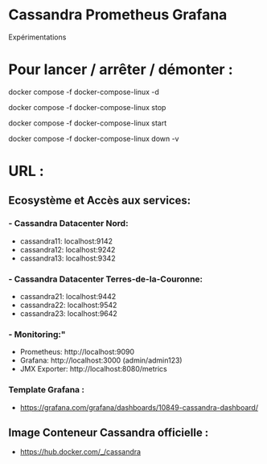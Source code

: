# Cassandra Prometheus Grafana
Expérimentations

# Pour lancer / arrêter / démonter : 

docker compose -f docker-compose-linux -d

docker compose -f docker-compose-linux stop

docker compose -f docker-compose-linux start

docker compose -f docker-compose-linux down -v

# URL : 

## Ecosystème et Accès aux services:

### - Cassandra Datacenter Nord:
* cassandra11: localhost:9142
* cassandra12: localhost:9242 
* cassandra13: localhost:9342

### - Cassandra Datacenter Terres-de-la-Couronne:
* cassandra21: localhost:9442
* cassandra22: localhost:9542
* cassandra23: localhost:9642

### - Monitoring:"
* Prometheus: http://localhost:9090
* Grafana: http://localhost:3000 (admin/admin123)
* JMX Exporter: http://localhost:8080/metrics

### Template Grafana : 
* https://grafana.com/grafana/dashboards/10849-cassandra-dashboard/

## Image Conteneur Cassandra officielle :
* https://hub.docker.com/_/cassandra
